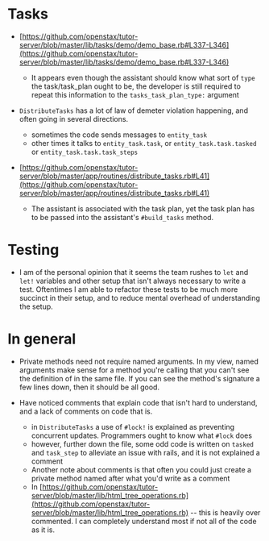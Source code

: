 # Tasks

* [https://github.com/openstax/tutor-server/blob/master/lib/tasks/demo/demo_base.rb#L337-L346](https://github.com/openstax/tutor-server/blob/master/lib/tasks/demo/demo_base.rb#L337-L346)
  * It appears even though the assistant should know what sort of `type` the task/task_plan ought to be, the developer is still required to repeat this information to the `tasks_task_plan_type:` argument

* `DistributeTasks` has a lot of law of demeter violation happening, and often going in several directions.
  * sometimes the code sends messages to `entity_task`
  * other times it talks to `entity_task.task`, or `entity_task.task.tasked` or `entity_task.task.task_steps`

* [https://github.com/openstax/tutor-server/blob/master/app/routines/distribute_tasks.rb#L41](https://github.com/openstax/tutor-server/blob/master/app/routines/distribute_tasks.rb#L41)
  * The assistant is associated with the task plan, yet the task plan has to be passed into the assistant's `#build_tasks` method.

# Testing

* I am of the personal opinion that it seems the team rushes to `let` and `let!` variables and other setup that isn't always necessary to write a test. Oftentimes I am able to refactor these tests to be much more succinct in their setup, and to reduce mental overhead of understanding the setup.

# In general

* Private methods need not require named arguments. In my view, named arguments make sense for a method you're calling that you can't see the definition of in the same file. If you can see the method's signature a few lines down, then it should be all good.

* Have noticed comments that explain code that isn't hard to understand, and a lack of comments on code that is.
  * in `DistributeTasks` a use of `#lock!` is explained as preventing concurrent updates. Programmers ought to know what `#lock` does
  * however, further down the file, some odd code is written on `tasked` and `task_step` to alleviate an issue with rails, and it is not explained a comment
  * Another note about comments is that often you could just create a private method named after what you'd write as a comment
  * In [https://github.com/openstax/tutor-server/blob/master/lib/html_tree_operations.rb](https://github.com/openstax/tutor-server/blob/master/lib/html_tree_operations.rb) -- this is heavily over commented. I can completely understand most if not all of the code as it is.
